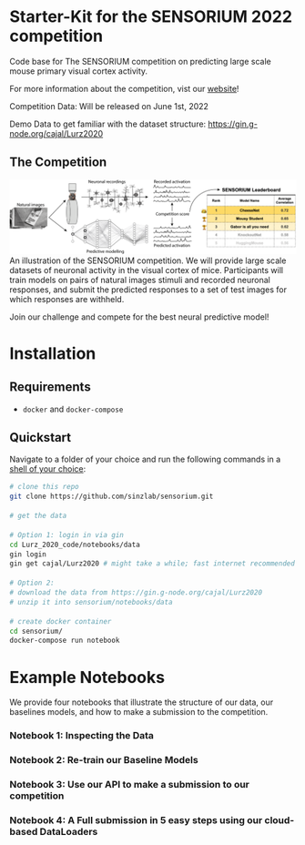 # Starter-Kit for the SENSORIUM 2022 competition
Code base for The SENSORIUM competition on predicting large scale mouse primary visual cortex activity.

For more information about the competition, vist our [website](http://www.sensorium2022.net/)!

Competition Data: Will be released on June 1st, 2022

Demo Data to get familiar with the dataset structure: https://gin.g-node.org/cajal/Lurz2020

## The Competition
![plot](./Fig1.png)
An illustration of the SENSORIUM competition. We will provide large scale
datasets of neuronal activity in the visual cortex of mice. Participants will train models on pairs
of natural images stimuli and recorded neuronal responses, and submit the predicted responses to
a set of test images for which responses are withheld.

Join our challenge and compete for the best neural predictive model!

# Installation
## Requirements
* `docker` and `docker-compose`

## Quickstart

Navigate to a folder of your choice and run the following commands in a [shell of your choice](https://fishshell.com/):

```bash
# clone this repo
git clone https://github.com/sinzlab/sensorium.git

# get the data

# Option 1: login in via gin
cd Lurz_2020_code/notebooks/data
gin login
gin get cajal/Lurz2020 # might take a while; fast internet recommended

# Option 2:
# download the data from https://gin.g-node.org/cajal/Lurz2020
# unzip it into sensorium/notebooks/data

# create docker container 
cd sensorium/
docker-compose run notebook
```

# Example Notebooks
We provide four notebooks that illustrate the structure of our data, our baselines models, and how to make a submission to the competition.
### Notebook 1: Inspecting the Data
### Notebook 2: Re-train our Baseline Models
### Notebook 3: Use our API to make a submission to our competition
### Notebook 4: A Full submission in 5 easy steps using our cloud-based DataLoaders
